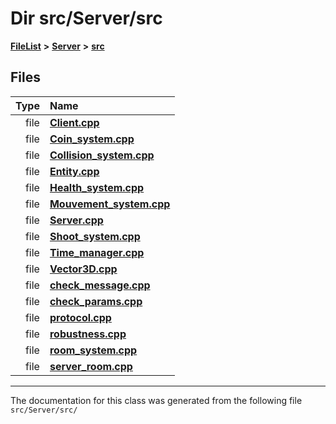 

# Dir src/Server/src



[**FileList**](files.md) **>** [**Server**](dir_f6675a7e1cd1d6d7f6e5e9669ead62e8.md) **>** [**src**](dir_35da1b20ef5d00fba1377c2ea4ffeb70.md)












## Files

| Type | Name |
| ---: | :--- |
| file | [**Client.cpp**](Client_8cpp.md) <br> |
| file | [**Coin\_system.cpp**](Server_2src_2Coin__system_8cpp.md) <br> |
| file | [**Collision\_system.cpp**](Server_2src_2Collision__system_8cpp.md) <br> |
| file | [**Entity.cpp**](Server_2src_2Entity_8cpp.md) <br> |
| file | [**Health\_system.cpp**](Server_2src_2Health__system_8cpp.md) <br> |
| file | [**Mouvement\_system.cpp**](Server_2src_2Mouvement__system_8cpp.md) <br> |
| file | [**Server.cpp**](Server_8cpp.md) <br> |
| file | [**Shoot\_system.cpp**](Server_2src_2Shoot__system_8cpp.md) <br> |
| file | [**Time\_manager.cpp**](Server_2src_2Time__manager_8cpp.md) <br> |
| file | [**Vector3D.cpp**](Server_2src_2Vector3D_8cpp.md) <br> |
| file | [**check\_message.cpp**](check__message_8cpp.md) <br> |
| file | [**check\_params.cpp**](check__params_8cpp.md) <br> |
| file | [**protocol.cpp**](protocol_8cpp.md) <br> |
| file | [**robustness.cpp**](robustness_8cpp.md) <br> |
| file | [**room\_system.cpp**](room__system_8cpp.md) <br> |
| file | [**server\_room.cpp**](server__room_8cpp.md) <br> |



























































------------------------------
The documentation for this class was generated from the following file `src/Server/src/`

